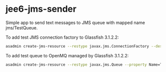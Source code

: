 # jee6-jms-sender

Simple app to send text messages to JMS queue with mapped name jms/TestQueue.

To add test JMS connection factory to Glassfish 3.1.2.2:
```sh
asadmin create-jms-resource --restype javax.jms.ConnectionFactory --description "test connection factory" jms/TestConnectionFactory
```
To add test queue to OpenMQ managed by Glassfish 3.1.2.2:
```sh
asadmin create-jms-resource --restype javax.jms.Queue --property Name=TestQueue jms/TestQueue
```
